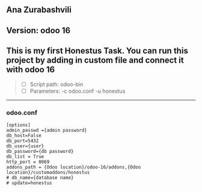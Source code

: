 Ana Zurabashvili
--------------------
Version: odoo 16
---------------------
This is my first Honestus Task.
You can run this project by adding in custom file and connect it with odoo 16
---------------------

> - [ ]  Script path: odoo-bin
> - [ ]  Parameters: -c odoo.conf -u honestus
--------------------
### odoo.conf

```
[options]
admin_passwd ={admin password}
db_host=False
db_port=5432
db_user={user}
db_password={db password}
db_list = True
http_port = 8069
addons_path = {Odoo location}/odoo-16/addons,{Odoo location}/customaddons/honestus
# db_name={database name}
# update=honestus

```